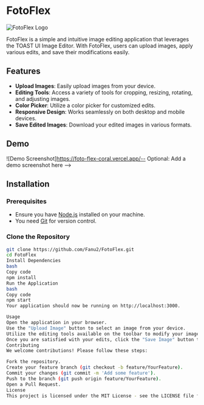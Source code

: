 # FotoFlex

![FotoFlex Logo](link_to_logo_image) <!-- Optional: Add a logo or image here -->

FotoFlex is a simple and intuitive image editing application that leverages the TOAST UI Image Editor. With FotoFlex, users can upload images, apply various edits, and save their modifications easily. 

## Features

- **Upload Images**: Easily upload images from your device.
- **Editing Tools**: Access a variety of tools for cropping, resizing, rotating, and adjusting images.
- **Color Picker**: Utilize a color picker for customized edits.
- **Responsive Design**: Works seamlessly on both desktop and mobile devices.
- **Save Edited Images**: Download your edited images in various formats.

## Demo

![Demo Screenshot]https://foto-flex-coral.vercel.app/-- Optional: Add a demo screenshot here -->

## Installation

### Prerequisites

- Ensure you have [Node.js](https://nodejs.org/) installed on your machine.
- You need [Git](https://git-scm.com/) for version control.

### Clone the Repository

```bash
git clone https://github.com/Fanu2/FotoFlex.git
cd FotoFlex
Install Dependencies
bash
Copy code
npm install
Run the Application
bash
Copy code
npm start
Your application should now be running on http://localhost:3000.

Usage
Open the application in your browser.
Use the "Upload Image" button to select an image from your device.
Utilize the editing tools available on the toolbar to modify your image.
Once you are satisfied with your edits, click the "Save Image" button to download your edited image.
Contributing
We welcome contributions! Please follow these steps:

Fork the repository.
Create your feature branch (git checkout -b feature/YourFeature).
Commit your changes (git commit -m 'Add some feature').
Push to the branch (git push origin feature/YourFeature).
Open a Pull Request.
License
This project is licensed under the MIT License - see the LICENSE file for details.
